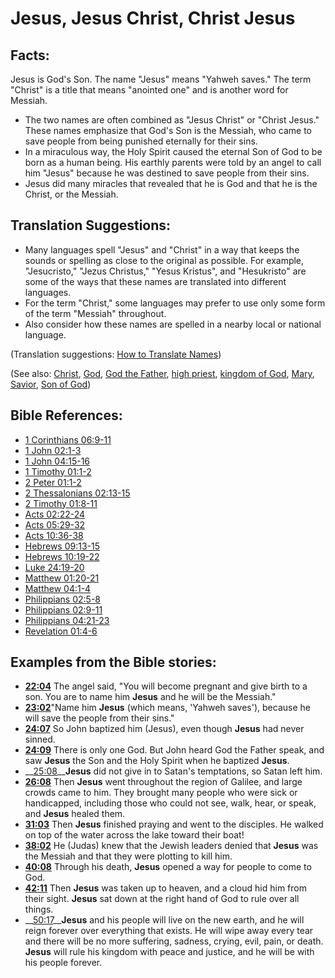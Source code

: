 # Jesus, Jesus Christ, Christ Jesus #

## Facts: ##

Jesus is God's Son. The name "Jesus" means "Yahweh saves." The term "Christ" is a title that means "anointed one" and is another word for  Messiah.

* The two names are often combined as "Jesus Christ" or "Christ Jesus." These names emphasize that God's Son is the Messiah, who came to save people from being punished eternally for their sins.
* In a miraculous way, the Holy Spirit caused the eternal Son of God to be born as a human being. His earthly parents were told by an angel to call him "Jesus" because he was destined to save people from their sins.
* Jesus did many miracles that revealed that he is God and that he is the Christ, or the Messiah.

## Translation Suggestions: ##

* Many languages spell "Jesus" and "Christ" in a way that keeps the sounds or spelling as close to the original as possible. For example, "Jesucristo," "Jezus Christus," "Yesus Kristus", and "Hesukristo" are some of the ways that these names are translated into different languages.
* For the term "Christ," some languages may prefer to use only some form of the term "Messiah" throughout.
* Also consider how these names are spelled in a nearby local or national language.

(Translation suggestions: [How to Translate Names](en/ta-vol1/translate/man/translate-names))

(See also: [Christ](../kt/christ.md), [God](../kt/god.md), [God the Father](../kt/godthefather.md), [high priest](../kt/highpriest.md), [kingdom of God](../kt/kingdomofgod.md), [Mary](../other/mary.md), [Savior](../kt/savior.md), [Son of God](../kt/sonofgod.md))

## Bible References: ##

* [1 Corinthians 06:9-11](en/tn/1co/help/06/09)
* [1 John 02:1-3](en/tn/1jn/help/02/01)
* [1 John 04:15-16](en/tn/1jn/help/04/15)
* [1 Timothy 01:1-2](en/tn/1ti/help/01/01)
* [2 Peter 01:1-2](en/tn/2pe/help/01/01)
* [2 Thessalonians 02:13-15](en/tn/2th/help/02/13)
* [2 Timothy 01:8-11](en/tn/2ti/help/01/08)
* [Acts 02:22-24](en/tn/act/help/02/22)
* [Acts 05:29-32](en/tn/act/help/05/29)
* [Acts 10:36-38](en/tn/act/help/10/36)
* [Hebrews 09:13-15](en/tn/heb/help/09/13)
* [Hebrews 10:19-22](en/tn/heb/help/10/19)
* [Luke 24:19-20](en/tn/luk/help/24/19)
* [Matthew 01:20-21](en/tn/mat/help/01/20)
* [Matthew 04:1-4](en/tn/mat/help/04/01)
* [Philippians 02:5-8](en/tn/php/help/02/05)
* [Philippians 02:9-11](en/tn/php/help/02/09)
* [Philippians 04:21-23](en/tn/php/help/04/21)
* [Revelation 01:4-6](en/tn/rev/help/01/04)

## Examples from the Bible stories: ##

* __[22:04](en/tn/obs/help/22/04)__ The angel said, "You will become pregnant and give birth to a son. You are to name him __Jesus__  and he will be the Messiah."
* __[23:02](en/tn/obs/help/23/02)__"Name him __Jesus__  (which means, 'Yahweh saves'), because he will save the people from their sins."
* __[24:07](en/tn/obs/help/24/07)__ So John baptized him (Jesus), even though __Jesus__  had never sinned.
* __[24:09](en/tn/obs/help/24/09)__ There is only one God. But John heard God the Father speak, and saw __Jesus__  the Son and the Holy Spirit when he baptized __Jesus__.
* __[25:08](en/tn/obs/help/25/08)____Jesus__  did not give in to Satan's temptations, so Satan left him.
* __[26:08](en/tn/obs/help/26/08)__ Then __Jesus__  went throughout the region of Galilee, and large crowds came to him. They brought many people who were sick or handicapped, including those who could not see, walk, hear, or speak, and __Jesus__  healed them.
* __[31:03](en/tn/obs/help/31/03)__ Then __Jesus__  finished praying and went to the disciples. He walked on top of the water across the lake toward their boat!
* __[38:02](en/tn/obs/help/38/02)__ He (Judas) knew that the Jewish leaders denied that __Jesus__  was the Messiah and that they were plotting to kill him.
* __[40:08](en/tn/obs/help/40/08)__ Through his death, __Jesus__  opened a way for people to come to God.
* __[42:11](en/tn/obs/help/42/11)__ Then __Jesus__  was taken up to heaven, and a cloud hid him from their sight. __Jesus__  sat down at the right hand of God to rule over all things.
* __[50:17](en/tn/obs/help/50/17)____Jesus__  and his people will live on the new earth, and he will reign forever over everything that exists. He will wipe away every tear and there will be no more suffering, sadness, crying, evil, pain, or death. __Jesus__  will rule his kingdom with peace and justice, and he will be with his people forever.